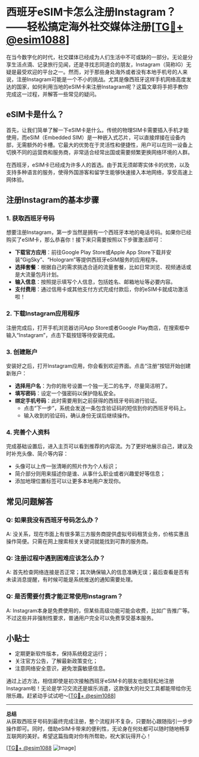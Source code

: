 # 西班牙eSIM卡怎么注册Instagram？——轻松搞定海外社交媒体注册[[TG💪+ @esim1088](https://t.me/s/esim1088)]

在当今数字化的时代，社交媒体已经成为人们生活中不可或缺的一部分。无论是分享生活点滴、记录旅行见闻，还是寻找志同道合的朋友，Instagram（简称IG）无疑是最受欢迎的平台之一。然而，对于那些身处海外或者没有本地手机号的人来说，注册Instagram可能是一个不小的挑战。尤其是像西班牙这样手机网络高度发达的国家，如何利用当地的eSIM卡来注册Instagram呢？这篇文章将手把手教你完成这一过程，并解答一些常见的疑问。

## eSIM卡是什么？

首先，让我们简单了解一下eSIM卡是什么。传统的物理SIM卡需要插入手机才能使用，而eSIM（Embedded SIM）是一种嵌入式芯片，可以直接焊接在设备内部，无需额外的卡槽。它最大的优势在于灵活性和便捷性，用户可以在同一设备上切换不同的运营商和服务商，非常适合经常出国或需要频繁更换网络环境的人群。

在西班牙，eSIM卡已经成为许多人的首选。由于其无须邮寄实体卡的优势，以及支持多种语言的服务，使得外国游客和留学生能够快速接入本地网络，享受高速上网体验。

## 注册Instagram的基本步骤

### 1. 获取西班牙号码

想要注册Instagram，第一步当然是拥有一个西班牙本地的电话号码。如果你已经购买了eSIM卡，那么恭喜你！接下来只需要按照以下步骤激活即可：

- **下载官方应用**：前往Google Play Store或Apple App Store下载并安装“GigSky”、“Hologram”等提供西班牙eSIM服务的应用程序。
- **选择套餐**：根据自己的需求挑选合适的流量套餐，比如日常浏览、视频通话或是大流量包月计划。
- **输入信息**：按照提示填写个人信息，包括姓名、邮箱地址等必要内容。
- **支付费用**：通过信用卡或其他支付方式完成付款后，你的eSIM卡就成功激活啦！

### 2. 下载Instagram应用程序

注册完成后，打开手机浏览器访问App Store或者Google Play商店，在搜索框中输入“Instagram”，点击下载按钮等待安装完成。

### 3. 创建账户

安装好之后，打开Instagram应用，你会看到欢迎界面。点击“注册”按钮开始创建新账户：

- **选择用户名**：为你的账号设置一个独一无二的名字，尽量简洁明了。
- **填写密码**：设定一个强密码以保护隐私安全。
- **绑定手机号码**：此时需要用到之前获得的西班牙号码进行验证。
    - 点击“下一步”，系统会发送一条包含验证码的短信到你的西班牙号码上。
    - 输入收到的验证码，确认身份无误后继续操作。

### 4. 完善个人资料

完成基础设置后，进入主页可以看到推荐的内容流。为了更好地展示自己，建议及时补充头像、简介等内容：

- 头像可以上传一张清晰的照片作为个人标识；
- 简介部分则用来描述你是谁、从事什么职业或者兴趣爱好等信息；
- 添加地理位置标签可以让更多本地用户发现你。

## 常见问题解答

### Q: 如果我没有西班牙号码怎么办？
A: 没关系，现在市面上有很多第三方服务商提供虚拟号码租赁业务，价格实惠且操作简便。只需在网上搜索相关关键词就能找到可靠的服务商。

### Q: 注册过程中遇到困难应该怎么办？
A: 首先检查网络连接是否正常；其次确保输入的信息准确无误；最后查看是否有未读消息提醒，有时候可能是系统推送的通知需要处理。

### Q: 是否需要付费才能正常使用Instagram？
A: Instagram本身是免费使用的，但某些高级功能可能会收费，比如广告推广等。不过这些并非强制性要求，普通用户完全可以免费享受基本服务。

## 小贴士

- 定期更新软件版本，保持系统稳定运行；
- 关注官方公告，了解最新政策变化；
- 注意网络安全意识，避免泄露敏感信息。

通过上述方法，相信即使是初次接触西班牙eSIM卡的朋友也能轻松地注册Instagram啦！无论是学习交流还是娱乐消遣，这款强大的社交工具都能带给你无限乐趣。赶紧动手试试吧～[[TG💪+ @esim1088](https://t.me/s/esim1088)]

---

**总结**  
从获取西班牙号码到最终完成注册，整个流程并不复杂，只要耐心跟随指引一步步操作即可。同时，借助eSIM卡带来的便利性，无论身在何处都可以随时随地畅享互联网的美好。希望这篇指南对你有所帮助，祝大家玩得开心！  

[[TG💪+ @esim1088](https://t.me/s/esim1088) ![Image](https://i.postimg.cc/4NQfJmqS/Snipaste-2025-05-13-00-14-12.png)]